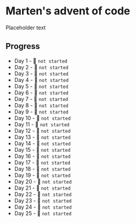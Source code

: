 # Marten's advent of code
Placeholder text
## Progress

* Day 1 - 🔴 `not started`
* Day 2 - 🔴 `not started`
* Day 3 - 🔴 `not started`
* Day 4 - 🔴 `not started`
* Day 5 - 🔴 `not started`
* Day 6 - 🔴 `not started`
* Day 7 - 🔴 `not started`
* Day 8 - 🔴 `not started`
* Day 9 - 🔴 `not started`
* Day 10 - 🔴 `not started`
* Day 11 - 🔴 `not started`
* Day 12 - 🔴 `not started`
* Day 13 - 🔴 `not started`
* Day 14 - 🔴 `not started`
* Day 15 - 🔴 `not started`
* Day 16 - 🔴 `not started`
* Day 17 - 🔴 `not started`
* Day 18 - 🔴 `not started`
* Day 19 - 🔴 `not started`
* Day 20 - 🔴 `not started`
* Day 21 - 🔴 `not started`
* Day 22 - 🔴 `not started`
* Day 23 - 🔴 `not started`
* Day 24 - 🔴 `not started`
* Day 25 - 🔴 `not started`

